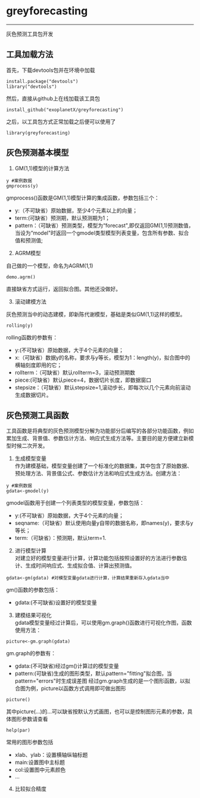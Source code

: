 
# greyforecasting
---
灰色预测工具包开发
## 工具加载方法
首先，下载devtools包并在环境中加载
~~~{r}
install.package("devtools")
library("devtools")
~~~
然后，直接从github上在线加载该工具包
~~~{r}
install_github("exoplanetX/greyforecasting")
~~~
之后，以工具包方式正常加载之后便可以使用了
~~~{r}
library(greyforecasting)
~~~
## 灰色预测基本模型

1. GM(1,1)模型的计算方法
~~~{r}
y #案例数据
gmprocess(y)
~~~
gmprocess()函数是GM(1,1)模型计算的集成函数，参数包括三个：
- y:（不可缺省）原始数据，至少4个元素以上的向量；
- term:(可缺省）预测期，默认预测期为1；
- pattern：（可缺省）预测类型，模型为“forecast",即仅返回GM(1,1)预测数值，当设为“model"时返回一个gmodel类型模型列表变量，包含所有参数、拟合值和预测值;
2. AGRM模型  

自己做的一个模型，命名为AGRM(1,1)
~~~{r}
demo.agrm()
~~~
直接缺省方式运行，返回拟合图。其他还没做好。

3. 滚动建模方法  

灰色预测当中的动态建模，即新陈代谢模型，基础是类似GM(1,1)这样的模型。
~~~{r}
rolling(y)
~~~
rolling函数的参数有：
- y:(不可缺省）原始数据，大于4个元素的向量；
- x:（可缺省）数据y的名称，要求与y等长，模型为1：length(y)，拟合图中的横轴刻度即用的它；
- rollterm：（可缺省）默认rollterm=3，滚动预测期数
- piece:(可缺省）默认piece=4，数据切片长度，即数据窗口
- stepsize：（可缺省）默认stepsize=1,滚动步长，即每次以几个元素向前滚动生成数据切片。
## 灰色预测工具函数
工具函数是将典型的灰色预测模型分解为功能部分后编写的各部分功能函数，例如累加生成、背景值、参数估计方法、响应式生成方法等。主要目的是方便建立新模型时候二次开发。
1. 生成模型变量  
作为建模基础，模型变量创建了一个标准化的数据集，其中包含了原始数据、预处理方法、背景值公式、参数估计方法和响应式生成方法。创建方法：
~~~{R}
y #案例数据
gdata<-gmodel(y)
~~~
gmodel函数用于创建一个列表类型的模型变量，参数包括：
- y:(不可缺省）原始数据，大于4个元素的向量；
- seqname:（可缺省）默认使用向量y自带的数据名称，即names(y)，要求与y等长；
- term:（可缺省）：预测期，默认term=1.


2. 进行模型计算  
对建立好的模型变量进行计算，计算功能包括按照设置好的方法进行参数估计、生成时间响应式、生成拟合值、计算出预测值。
~~~{r}
gdata<-gm(gdata) #对模型变量gdata进行计算，计算结果重新存入gdata当中
~~~
gm()函数的参数包括：
- gdata:(不可缺省)设置好的模型变量

3. 建模结果可视化  
gdata模型变量经过计算后，可以使用gm.graph()函数进行可视化作图，函数使用方法：
~~~{r}
picture<-gm.graph(gdata)
~~~
gm.graph的参数有：
- gdata:(不可缺省)经过gm()计算过的模型变量
- pattern:(可缺省)生成的图形类型，默认pattern="fitting"拟合图，当pattern="errors"时生成误差图
经过gm.graph生成的是一个图形函数，以拟合图为例，picture以函数方式调用即可做出图形
~~~{r}
picture()
~~~
其中picture(...)的...可以缺省按默认方式画图，也可以是控制图形元素的参数，具体图形参数请查看
~~~{r}
help(par)
~~~
常用的图形参数包括
- xlab、ylab：设置横轴纵轴标题
- main:设置图中主标题
- col:设置图中元素颜色
- ...
4. 比较拟合精度
